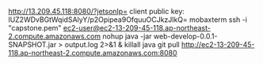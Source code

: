 http://13.209.45.118:8080/?jetsonIp=
client public key: lUZ2WDvBGtWqidSAlyY/p2Opipea9OfquuOCJkzJlkQ=
mobaxterm
ssh -i "capstone.pem" ec2-user@ec2-13-209-45-118.ap-northeast-2.compute.amazonaws.com
nohup java -jar web-develop-0.0.1-SNAPSHOT.jar > output.log 2>&1 &
killall java
git pull
http://ec2-13-209-45-118.ap-northeast-2.compute.amazonaws.com:8080
